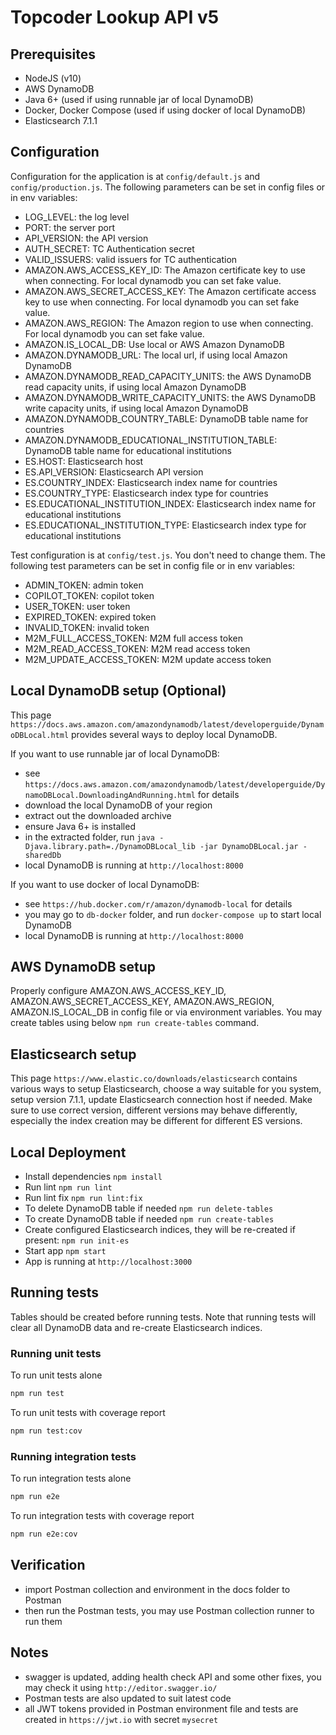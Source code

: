# Topcoder Lookup API v5

## Prerequisites

- NodeJS (v10)
- AWS DynamoDB
- Java 6+ (used if using runnable jar of local DynamoDB)
- Docker, Docker Compose (used if using docker of local DynamoDB)
- Elasticsearch 7.1.1

## Configuration

Configuration for the application is at `config/default.js` and `config/production.js`.
The following parameters can be set in config files or in env variables:

- LOG_LEVEL: the log level
- PORT: the server port
- API_VERSION: the API version
- AUTH_SECRET: TC Authentication secret
- VALID_ISSUERS: valid issuers for TC authentication
- AMAZON.AWS_ACCESS_KEY_ID: The Amazon certificate key to use when connecting. For local dynamodb you can set fake value.
- AMAZON.AWS_SECRET_ACCESS_KEY: The Amazon certificate access key to use when connecting. For local dynamodb you can set fake value.
- AMAZON.AWS_REGION: The Amazon region to use when connecting. For local dynamodb you can set fake value.
- AMAZON.IS_LOCAL_DB: Use local or AWS Amazon DynamoDB
- AMAZON.DYNAMODB_URL: The local url, if using local Amazon DynamoDB
- AMAZON.DYNAMODB_READ_CAPACITY_UNITS: the AWS DynamoDB read capacity units, if using local Amazon DynamoDB
- AMAZON.DYNAMODB_WRITE_CAPACITY_UNITS: the AWS DynamoDB write capacity units, if using local Amazon DynamoDB
- AMAZON.DYNAMODB_COUNTRY_TABLE: DynamoDB table name for countries
- AMAZON.DYNAMODB_EDUCATIONAL_INSTITUTION_TABLE: DynamoDB table name for educational institutions
- ES.HOST: Elasticsearch host
- ES.API_VERSION: Elasticsearch API version
- ES.COUNTRY_INDEX: Elasticsearch index name for countries
- ES.COUNTRY_TYPE: Elasticsearch index type for countries
- ES.EDUCATIONAL_INSTITUTION_INDEX: Elasticsearch index name for educational institutions
- ES.EDUCATIONAL_INSTITUTION_TYPE: Elasticsearch index type for educational institutions

Test configuration is at `config/test.js`. You don't need to change them.
The following test parameters can be set in config file or in env variables:

- ADMIN_TOKEN: admin token
- COPILOT_TOKEN: copilot token
- USER_TOKEN: user token
- EXPIRED_TOKEN: expired token
- INVALID_TOKEN: invalid token
- M2M_FULL_ACCESS_TOKEN: M2M full access token
- M2M_READ_ACCESS_TOKEN: M2M read access token
- M2M_UPDATE_ACCESS_TOKEN: M2M update access token

## Local DynamoDB setup (Optional)

This page `https://docs.aws.amazon.com/amazondynamodb/latest/developerguide/DynamoDBLocal.html` provides several ways to deploy local DynamoDB.

If you want to use runnable jar of local DynamoDB:

- see `https://docs.aws.amazon.com/amazondynamodb/latest/developerguide/DynamoDBLocal.DownloadingAndRunning.html` for details
- download the local DynamoDB of your region
- extract out the downloaded archive
- ensure Java 6+ is installed
- in the extracted folder, run `java -Djava.library.path=./DynamoDBLocal_lib -jar DynamoDBLocal.jar -sharedDb`
- local DynamoDB is running at `http://localhost:8000`

If you want to use docker of local DynamoDB:

- see `https://hub.docker.com/r/amazon/dynamodb-local` for details
- you may go to `db-docker` folder, and run `docker-compose up` to start local DynamoDB
- local DynamoDB is running at `http://localhost:8000`

## AWS DynamoDB setup

Properly configure AMAZON.AWS_ACCESS_KEY_ID, AMAZON.AWS_SECRET_ACCESS_KEY, AMAZON.AWS_REGION, AMAZON.IS_LOCAL_DB
in config file or via environment variables. You may create tables using below `npm run create-tables` command.

## Elasticsearch setup

This page `https://www.elastic.co/downloads/elasticsearch` contains various ways to setup Elasticsearch,
choose a way suitable for you system, setup version 7.1.1, update Elasticsearch connection host if needed.
Make sure to use correct version, different versions may behave differently, especially the index creation
may be different for different ES versions.

## Local Deployment

- Install dependencies `npm install`
- Run lint `npm run lint`
- Run lint fix `npm run lint:fix`
- To delete DynamoDB table if needed `npm run delete-tables`
- To create DynamoDB table if needed `npm run create-tables`
- Create configured Elasticsearch indices, they will be re-created if present: `npm run init-es`
- Start app `npm start`
- App is running at `http://localhost:3000`

## Running tests

Tables should be created before running tests.
Note that running tests will clear all DynamoDB data and re-create Elasticsearch indices.

### Running unit tests

To run unit tests alone

```bash
npm run test
```

To run unit tests with coverage report

```bash
npm run test:cov
```

### Running integration tests

To run integration tests alone

```bash
npm run e2e
```

To run integration tests with coverage report

```bash
npm run e2e:cov
```

## Verification

- import Postman collection and environment in the docs folder to Postman
- then run the Postman tests, you may use Postman collection runner to run them

## Notes

- swagger is updated, adding health check API and some other fixes, you may check it using `http://editor.swagger.io/`
- Postman tests are also updated to suit latest code
- all JWT tokens provided in Postman environment file and tests are created in `https://jwt.io` with secret `mysecret`


